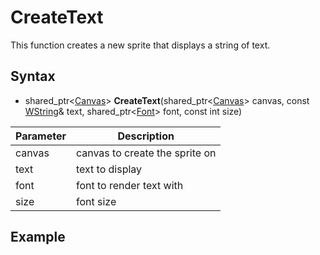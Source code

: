 # CreateText

This function creates a new sprite that displays a string of text.

## Syntax

- shared_ptr<[Canvas](Canvas.md)\> **CreateText**(shared_ptr<[Canvas](Canvas.md)\> canvas, const [WString](WString.md)& text, shared_ptr<[Font](Font.md)\> font, const int size)

| Parameter | Description |
|---|---|
| canvas | canvas to create the sprite on |
| text | text to display |
| font | font to render text with |
| size | font size |

## Example

```c++

```
